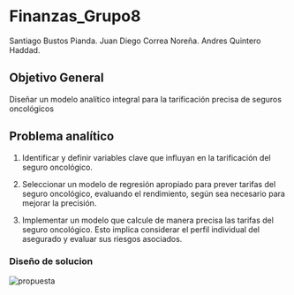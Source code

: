 # Finanzas_Grupo8

Santiago Bustos Pianda.
Juan Diego Correa Noreña.
Andres Quintero Haddad.

## **Objetivo General**
Diseñar un modelo analítico integral para la tarificación precisa de seguros oncológicos

## **Problema analítico**
1. Identificar y definir variables clave que influyan en la tarificación del seguro oncológico. 

2. Seleccionar un modelo de regresión apropiado para prever tarifas del seguro oncológico, evaluando el rendimiento, según sea necesario para mejorar la precisión.

3. Implementar un modelo que calcule de manera precisa las tarifas del seguro oncológico. Esto implica considerar el perfil individual del asegurado y evaluar sus riesgos asociados.
   
### **Diseño de solucion**

 ![propuesta](https://github.com/andresquinttero/Finanzas_Grupo4/assets/100113128/d7f90a70-9919-42c5-840f-ae167c7e129c)
